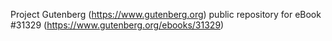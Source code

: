 Project Gutenberg (https://www.gutenberg.org) public repository for eBook #31329 (https://www.gutenberg.org/ebooks/31329)
